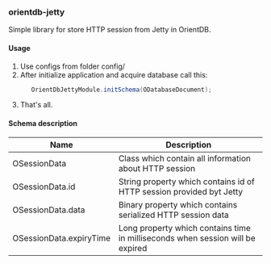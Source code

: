 ### orientdb-jetty

Simple library for store HTTP session from Jetty in OrientDB.

#### Usage
1. Use configs from folder config/
2. After initialize application and acquire database call this:
    ```java
       OrientDbJettyModule.initSchema(ODatabaseDocument);
    ```
3. That's all.

#### Schema description
| Name                    | Description                                                                    |
|-------------------------|--------------------------------------------------------------------------------|
| OSessionData            | Class which contain all information about HTTP session                         |
| OSessionData.id         | String property which contains id of HTTP session provided byt Jetty           |
| OSessionData.data       | Binary property which contains serialized HTTP session data                    |
| OSessionData.expiryTime | Long property which contains time in milliseconds when session will be expired |

